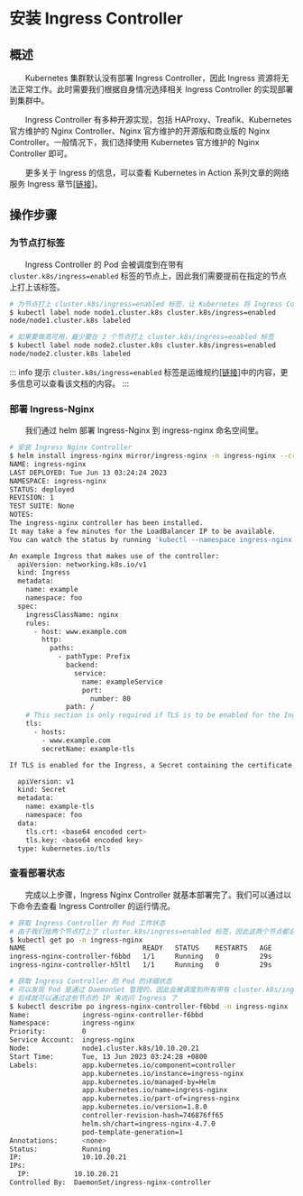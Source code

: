 # 安装 Ingress Controller
## 概述
&emsp;&emsp;Kubernetes 集群默认没有部署 Ingress Controller，因此 Ingress 资源将无法正常工作。此时需要我们根据自身情况选择相关 Ingress Controller 的实现部署到集群中。

&emsp;&emsp;Ingress Controller 有多种开源实现，包括 HAProxy、Treafik、Kubernetes 官方维护的 Nginx Controller、Nginx 官方维护的开源版和商业版的 Nginx Controller。一般情况下，我们选择使用 Kubernetes 官方维护的 Nginx Controller 即可。

&emsp;&emsp;更多关于 Ingress 的信息，可以查看 Kubernetes in Action 系列文章的网络服务 Ingress 章节[[链接](/blogs/k8s/action/service#ingress)]。

## 操作步骤
### 为节点打标签
&emsp;&emsp;Ingress Controller 的 Pod 会被调度到在带有 `cluster.k8s/ingress=enabled` 标签的节点上，因此我们需要提前在指定的节点上打上该标签。

```bash
# 为节点打上 cluster.k8s/ingress=enabled 标签，让 Kubernetes 将 Ingress Controller 调度到这个节点
$ kubectl label node node1.cluster.k8s cluster.k8s/ingress=enabled
node/node1.cluster.k8s labeled

# 如果要做高可用，最少要在 2 个节点打上 cluster.k8s/ingress=enabled 标签
$ kubectl label node node2.cluster.k8s cluster.k8s/ingress=enabled
node/node2.cluster.k8s labeled
```


::: info 提示
`cluster.k8s/ingress=enabled` 标签是运维规约[[链接](/blogs/k8s/setup/convention)]中的内容，更多信息可以查看该文档的内容。
:::

### 部署 Ingress-Nginx
&emsp;&emsp;我们通过 helm 部署 Ingress-Nginx 到 ingress-nginx 命名空间里。

```bash
# 安装 Ingress Nginx Controller
$ helm install ingress-nginx mirror/ingress-nginx -n ingress-nginx --create-namespace
NAME: ingress-nginx
LAST DEPLOYED: Tue Jun 13 03:24:24 2023
NAMESPACE: ingress-nginx
STATUS: deployed
REVISION: 1
TEST SUITE: None
NOTES:
The ingress-nginx controller has been installed.
It may take a few minutes for the LoadBalancer IP to be available.
You can watch the status by running 'kubectl --namespace ingress-nginx get services -o wide -w ingress-nginx-controller'

An example Ingress that makes use of the controller:
  apiVersion: networking.k8s.io/v1
  kind: Ingress
  metadata:
    name: example
    namespace: foo
  spec:
    ingressClassName: nginx
    rules:
      - host: www.example.com
        http:
          paths:
            - pathType: Prefix
              backend:
                service:
                  name: exampleService
                  port:
                    number: 80
              path: /
    # This section is only required if TLS is to be enabled for the Ingress
    tls:
      - hosts:
        - www.example.com
        secretName: example-tls

If TLS is enabled for the Ingress, a Secret containing the certificate and key must also be provided:

  apiVersion: v1
  kind: Secret
  metadata:
    name: example-tls
    namespace: foo
  data:
    tls.crt: <base64 encoded cert>
    tls.key: <base64 encoded key>
  type: kubernetes.io/tls
```

### 查看部署状态
&emsp;&emsp;完成以上步骤，Ingress Nginx Controller 就基本部署完了。我们可以通过以下命令去查看 Ingress Controller 的运行情况。

```bash
# 获取 Ingress Controller 的 Pod 工作状态
# 由于我们给两个节点打上了 cluster.k8s/ingress=enabled 标签，因此这两个节点都会被调度
$ kubectl get po -n ingress-nginx
NAME                             READY   STATUS    RESTARTS   AGE
ingress-nginx-controller-f6bbd   1/1     Running   0          29s
ingress-nginx-controller-h5ltl   1/1     Running   0          29s

# 获取 Ingress Controller 的 Pod 的详细状态
# 可以发现 Pod 是通过 DaemonSet 管理的，因此会被调度到所有带有 cluster.k8s/ingress=enabled 标签的节点
# 后续就可以通过这些节点的 IP 来访问 Ingress 了
$ kubectl describe po ingress-nginx-controller-f6bbd -n ingress-nginx
Name:             ingress-nginx-controller-f6bbd
Namespace:        ingress-nginx
Priority:         0
Service Account:  ingress-nginx
Node:             node1.cluster.k8s/10.10.20.21
Start Time:       Tue, 13 Jun 2023 03:24:28 +0800
Labels:           app.kubernetes.io/component=controller
                  app.kubernetes.io/instance=ingress-nginx
                  app.kubernetes.io/managed-by=Helm
                  app.kubernetes.io/name=ingress-nginx
                  app.kubernetes.io/part-of=ingress-nginx
                  app.kubernetes.io/version=1.8.0
                  controller-revision-hash=746876ff65
                  helm.sh/chart=ingress-nginx-4.7.0
                  pod-template-generation=1
Annotations:      <none>
Status:           Running
IP:               10.10.20.21
IPs:
  IP:           10.10.20.21
Controlled By:  DaemonSet/ingress-nginx-controller
```